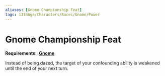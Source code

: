 ```yaml
---
aliases: [Gnome Championship Feat]
tags: 13thAge/Characters/Races/Gnome/Power
---
```

# Gnome Championship Feat

__Requirements__:: __[Gnome](../6-Gnome.md)__

Instead of being dazed, the target of your confounding ability is weakened until the end of your next turn.
